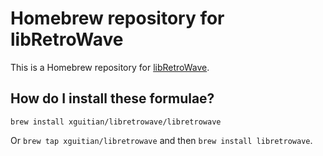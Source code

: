 # Homebrew repository for libRetroWave

This is a Homebrew repository for [libRetroWave](https://github.com/SudoMaker/RetroWave).

## How do I install these formulae?

`brew install xguitian/libretrowave/libretrowave`

Or `brew tap xguitian/libretrowave` and then `brew install libretrowave`.

